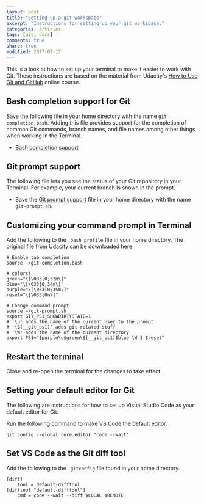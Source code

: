 ```yaml
---
layout: post
title: "Setting up a git workspace"
excerpt: "Instructions for setting up your git workspace."
categories: articles
tags: [git, docs]
comments: true
share: true
modified: 2017-07-17
---
```


This is a look at how to set up your terminal to make it easier to work with Git. These instructions are based on the material from Udacity's [How to Use Git and GitHub](https://classroom.udacity.com/courses/ud775) online course.

## Bash completion support for Git

Save the following file in your home directory with the name `git-completion.bash`. Adding this file provides support for the completion of common Git commands, branch names, and file names among other things when working in the Terminal.

- [Bash completion support](https://raw.githubusercontent.com/git/git/master/contrib/completion/git-completion.bash)

## Git prompt support

The following file lets you see the status of your Git repository in your Terminal. For example, your current branch is shown in the prompt.

- Save the [Git prompt support](https://raw.githubusercontent.com/git/git/master/contrib/completion/git-prompt.sh) file in your home directory with the name `git-prompt.sh`.

## Customizing your command prompt in Terminal

Add the following to the `.bash_profile` file in your home directory. The original file from Udacity can be downloaded [here](https://www.udacity.com/api/nodes/3341718587/supplemental_media/bash-profile-course/download?_ga=1.37232743.672083044.1467344711)

```shell
# Enable tab completion
source ~/git-completion.bash

# colors!
green="\[\033[0;32m\]"
blue="\[\033[0;34m\]"
purple="\[\033[0;35m\]"
reset="\[\033[0m\]"

# Change command prompt
source ~/git-prompt.sh
export GIT_PS1_SHOWDIRTYSTATE=1
# '\u' adds the name of the current user to the prompt
# '\$(__git_ps1)' adds git-related stuff
# '\W' adds the name of the current directory
export PS1="$purple\u$green\$(__git_ps1)$blue \W $ $reset"
```

## Restart the terminal

Close and re-open the terminal for the changes to take effect.

## Setting your default editor for Git

The following are instructions for how to set up Visual Studio Code as your default editor for Git.

Run the following command to make VS Code the default editor.

```
git config --global core.editor "code --wait"
```

## Set VS Code as the Git diff tool

Add the following to the `.gitconfig` file found in your home directory.  

```
[diff]
    tool = default-difftool
[difftool "default-difftool"]
    cmd = code --wait --diff $LOCAL $REMOTE
```
